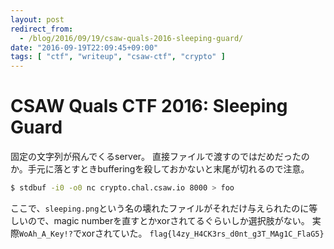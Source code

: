 ```yaml
---
layout: post
redirect_from:
  - /blog/2016/09/19/csaw-quals-2016-sleeping-guard/
date: "2016-09-19T22:09:45+09:00"
tags: [ "ctf", "writeup", "csaw-ctf", "crypto" ]
---
```


# CSAW Quals CTF 2016: Sleeping Guard

固定の文字列が飛んでくるserver。
直接ファイルで渡すのではだめだったのか。手元に落とすときbufferingを殺しておかないと末尾が切れるので注意。

``` sh
$ stdbuf -i0 -o0 nc crypto.chal.csaw.io 8000 > foo
```

ここで、`sleeping.png`という名の壊れたファイルがそれだけ与えられたのに等しいので、magic numberを直すとかxorされてるぐらいしか選択肢がない。
実際`WoAh_A_Key!?`でxorされていた。
`flag{l4zy_H4CK3rs_d0nt_g3T_MAg1C_FlaG5}`

